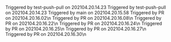 Triggered by test-push-pull on 202104.20.14.23
 Triggered by test-push-pull on 202104.20.14.23
 Triggered by main on 202104.20.15.58
Triggered by PR on 202104.20.16.02\n
Triggered by PR on 202104.20.16.08\n
Triggered by PR on 202104.20.16.22\n
Triggered by PR on 202104.20.16.24\n
Triggered by PR on 202104.20.16.25\n
Triggered by PR on 202104.20.16.27\n
Triggered by PR on 202104.20.16.30\n

